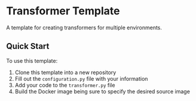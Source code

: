 # Transformer Template
A template for creating transformers for multiple environments.

## Quick Start
To use this template:
1. Clone this template into a new repository
2. Fill out the `configuration.py` file with your information
3. Add your code to the `transformer.py` file
4. Build the Docker image being sure to specify the desired source image

## 
